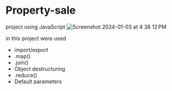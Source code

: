 # Property-sale
project using JavaScript
![Screenshot 2024-01-03 at 4 38 12 PM](https://github.com/OlgaMinaievaWebDev/Property-sale/assets/76005826/24cb122e-d279-45e1-bde8-e834fdd9b2cd)

in this project were used 
- import/export
- .map()
- .join()
- Object destructuring
- .reduce()
- Default parameters
